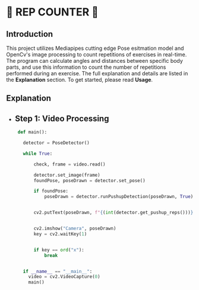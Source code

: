 # 👑 **REP COUNTER** 👑

## Introduction 

  This project utilizes Mediapipes cutting edge Pose esitmation model and OpenCv's image processing to count repetitions of exercises in real-time. The program can calculate angles and distances between specific body parts, and use this information to count the number of repetitions performed during an exercise. The full explanation and details are listed in the **Explanation** section. To get started, please read **Usage**.

## Explanation
  
   * ## Step 1: Video Processing 
     ```Python
      def main():

        detector = PoseDetector()

        while True:

            check, frame = video.read()

            detector.set_image(frame)
            foundPose, poseDrawn = detector.set_pose()

            if foundPose:
                poseDrawn = detector.runPushupDetection(poseDrawn, True) # in addition to running the detection, it outputs an image with angle values written on as text


            cv2.putText(poseDrawn, f"{(int(detector.get_pushup_reps()))} reps", (600, 50), cv2.FONT_HERSHEY_SIMPLEX, 2, (255, 0, 0), 3)


            cv2.imshow("Camera", poseDrawn)
            key = cv2.waitKey(1)


            if key == ord("x"):
                break


        if __name__ == "__main__":
          video = cv2.VideoCapture(0)
          main()
   ```

